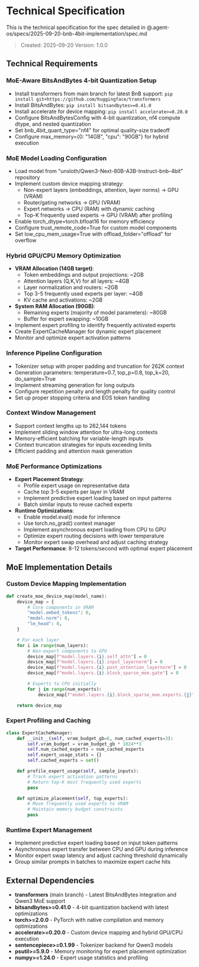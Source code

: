 # Technical Specification

This is the technical specification for the spec detailed in @.agent-os/specs/2025-09-20-bnb-4bit-implementation/spec.md

> Created: 2025-09-20
> Version: 1.0.0

## Technical Requirements

### MoE-Aware BitsAndBytes 4-bit Quantization Setup
- Install transformers from main branch for latest BnB support: `pip install git+https://github.com/huggingface/transformers`
- Install BitsAndBytes: `pip install bitsandbytes>=0.41.0`
- Install accelerate for device mapping: `pip install accelerate>=0.20.0`
- Configure BitsAndBytesConfig with 4-bit quantization, nf4 compute dtype, and nested quantization
- Set bnb_4bit_quant_type="nf4" for optimal quality-size tradeoff
- Configure max_memory={0: "14GB", "cpu": "90GB"} for hybrid execution

### MoE Model Loading Configuration
- Load model from "unsloth/Qwen3-Next-80B-A3B-Instruct-bnb-4bit" repository
- Implement custom device mapping strategy:
  * Non-expert layers (embeddings, attention, layer norms) → GPU (VRAM)
  * Router/gating networks → GPU (VRAM)
  * Expert networks → CPU (RAM) with dynamic caching
  * Top-K frequently used experts → GPU (VRAM) after profiling
- Enable torch_dtype=torch.bfloat16 for memory efficiency
- Configure trust_remote_code=True for custom model components
- Set low_cpu_mem_usage=True with offload_folder="offload" for overflow

### Hybrid GPU/CPU Memory Optimization
- **VRAM Allocation (14GB target)**:
  * Token embeddings and output projections: ~2GB
  * Attention layers (Q,K,V) for all layers: ~4GB
  * Layer normalization and routers: ~2GB
  * Top 3-5 frequently used experts per layer: ~4GB
  * KV cache and activations: ~2GB
- **System RAM Allocation (90GB)**:
  * Remaining experts (majority of model parameters): ~80GB
  * Buffer for expert swapping: ~10GB
- Implement expert profiling to identify frequently activated experts
- Create ExpertCacheManager for dynamic expert placement
- Monitor and optimize expert activation patterns

### Inference Pipeline Configuration
- Tokenizer setup with proper padding and truncation for 262K context
- Generation parameters: temperature=0.7, top_p=0.8, top_k=20, do_sample=True
- Implement streaming generation for long outputs
- Configure repetition penalty and length penalty for quality control
- Set up proper stopping criteria and EOS token handling

### Context Window Management
- Support context lengths up to 262,144 tokens
- Implement sliding window attention for ultra-long contexts
- Memory-efficient batching for variable-length inputs
- Context truncation strategies for inputs exceeding limits
- Efficient padding and attention mask generation

### MoE Performance Optimizations
- **Expert Placement Strategy**:
  * Profile expert usage on representative data
  * Cache top 3-5 experts per layer in VRAM
  * Implement predictive expert loading based on input patterns
  * Batch similar inputs to reuse cached experts
- **Runtime Optimizations**:
  * Enable model.eval() mode for inference
  * Use torch.no_grad() context manager
  * Implement asynchronous expert loading from CPU to GPU
  * Optimize expert routing decisions with lower temperature
  * Monitor expert swap overhead and adjust caching strategy
- **Target Performance**: 8-12 tokens/second with optimal expert placement

## MoE Implementation Details

### Custom Device Mapping Implementation
```python
def create_moe_device_map(model_name):
    device_map = {
        # Core components in VRAM
        "model.embed_tokens": 0,
        "model.norm": 0,
        "lm_head": 0,
    }

    # For each layer
    for i in range(num_layers):
        # Non-expert components to GPU
        device_map[f"model.layers.{i}.self_attn"] = 0
        device_map[f"model.layers.{i}.input_layernorm"] = 0
        device_map[f"model.layers.{i}.post_attention_layernorm"] = 0
        device_map[f"model.layers.{i}.block_sparse_moe.gate"] = 0

        # Experts to CPU initially
        for j in range(num_experts):
            device_map[f"model.layers.{i}.block_sparse_moe.experts.{j}"] = "cpu"

    return device_map
```

### Expert Profiling and Caching
```python
class ExpertCacheManager:
    def __init__(self, vram_budget_gb=6, num_cached_experts=3):
        self.vram_budget = vram_budget_gb * 1024**3
        self.num_cached_experts = num_cached_experts
        self.expert_usage_stats = {}
        self.cached_experts = set()

    def profile_expert_usage(self, sample_inputs):
        # Track expert activation patterns
        # Return top-K most frequently used experts
        pass

    def optimize_placement(self, top_experts):
        # Move frequently used experts to VRAM
        # Maintain memory budget constraints
        pass
```

### Runtime Expert Management
- Implement predictive expert loading based on input token patterns
- Asynchronous expert transfer between CPU and GPU during inference
- Monitor expert swap latency and adjust caching threshold dynamically
- Group similar prompts in batches to maximize expert cache hits

## External Dependencies

- **transformers** (main branch) - Latest BitsAndBytes integration and Qwen3 MoE support
- **bitsandbytes>=0.41.0** - 4-bit quantization backend with latest optimizations
- **torch>=2.0.0** - PyTorch with native compilation and memory optimizations
- **accelerate>=0.20.0** - Custom device mapping and hybrid GPU/CPU execution
- **sentencepiece>=0.1.99** - Tokenizer backend for Qwen3 models
- **psutil>=5.9.0** - Memory monitoring for expert placement optimization
- **numpy>=1.24.0** - Expert usage statistics and profiling